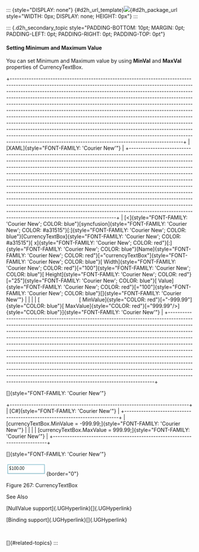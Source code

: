 ::: {style="DISPLAY: none"}
[](ms-xhelp:///?Id=d2h_url_template){#d2h_url_template}![](!package_url!){#d2h_package_url style="WIDTH: 0px; DISPLAY: none; HEIGHT: 0px"}
:::

::: {.d2h_secondary_topic style="PADDING-BOTTOM: 10pt; MARGIN: 0pt; PADDING-LEFT: 0pt; PADDING-RIGHT: 0pt; PADDING-TOP: 0pt"}
#### Setting Minimum and Maximum Value

You can set Minimum and Maximum value by using **MinVal** and **MaxVal** properties of CurrencyTextBox.

+------------------------------------------------------------------------------------------------------------------------------------------------------------------------------------------------------------------------------------------------------------------------------------------------------------------------------------------------------------------------------------------------------------------------------------------------------------------------------------------------------------------------------------------------------------------------------------------------------------------------------------------------------------------------------------------------------------------------------------------------------------------------------------------------------------------------------------------------------------------------------------+
| [XAML]{style="FONT-FAMILY: 'Courier New'"}                                                                                                                                                                                                                                                                                                                                                                                                                                                                                                                                                                                                                                                                                                                                                                                                                                         |
+------------------------------------------------------------------------------------------------------------------------------------------------------------------------------------------------------------------------------------------------------------------------------------------------------------------------------------------------------------------------------------------------------------------------------------------------------------------------------------------------------------------------------------------------------------------------------------------------------------------------------------------------------------------------------------------------------------------------------------------------------------------------------------------------------------------------------------------------------------------------------------+
| [\<]{style="FONT-FAMILY: 'Courier New'; COLOR: blue"}[syncfusion]{style="FONT-FAMILY: 'Courier New'; COLOR: #a31515"}[:]{style="FONT-FAMILY: 'Courier New'; COLOR: blue"}[CurrencyTextBox]{style="FONT-FAMILY: 'Courier New'; COLOR: #a31515"}[ x]{style="FONT-FAMILY: 'Courier New'; COLOR: red"}[:]{style="FONT-FAMILY: 'Courier New'; COLOR: blue"}[Name]{style="FONT-FAMILY: 'Courier New'; COLOR: red"}[=\"currencyTextBox\"]{style="FONT-FAMILY: 'Courier New'; COLOR: blue"}[ Width]{style="FONT-FAMILY: 'Courier New'; COLOR: red"}[=\"100\"]{style="FONT-FAMILY: 'Courier New'; COLOR: blue"}[ Height]{style="FONT-FAMILY: 'Courier New'; COLOR: red"}[=\"25\"]{style="FONT-FAMILY: 'Courier New'; COLOR: blue"}[ Value]{style="FONT-FAMILY: 'Courier New'; COLOR: red"}[=\"100\"]{style="FONT-FAMILY: 'Courier New'; COLOR: blue"}[]{style="FONT-FAMILY: 'Courier New'"} |
|                                                                                                                                                                                                                                                                                                                                                                                                                                                                                                                                                                                                                                                                                                                                                                                                                                                                                    |
| [                           [ MinValue]{style="COLOR: red"}[=\"-999.99\"]{style="COLOR: blue"}[ MaxValue]{style="COLOR: red"}[=\"999.99\"/\>]{style="COLOR: blue"}]{style="FONT-FAMILY: 'Courier New'"}                                                                                                                                                                                                                                                                                                                                                                                                                                                                                                                                                                                                                                                                            |
+------------------------------------------------------------------------------------------------------------------------------------------------------------------------------------------------------------------------------------------------------------------------------------------------------------------------------------------------------------------------------------------------------------------------------------------------------------------------------------------------------------------------------------------------------------------------------------------------------------------------------------------------------------------------------------------------------------------------------------------------------------------------------------------------------------------------------------------------------------------------------------+

[]{style="FONT-FAMILY: 'Courier New'"} 

+---------------------------------------------------------------------------+
| [C#]{style="FONT-FAMILY: 'Courier New'"}                                  |
+---------------------------------------------------------------------------+
| [currencyTextBox.MinValue = -999.99;]{style="FONT-FAMILY: 'Courier New'"} |
|                                                                           |
| [currencyTextBox.MaxValue = 999.99;]{style="FONT-FAMILY: 'Courier New'"}  |
+---------------------------------------------------------------------------+

[]{style="FONT-FAMILY: 'Courier New'"} 

![](../ImagesExt/image261_206.png){border="0"}

Figure 267: CurrencyTextBox

See Also

[NullValue support]{.UGHyperlink}[]{.UGHyperlink}

[Binding support]{.UGHyperlink}[]{.UGHyperlink}

 

[]{#related-topics}
:::
